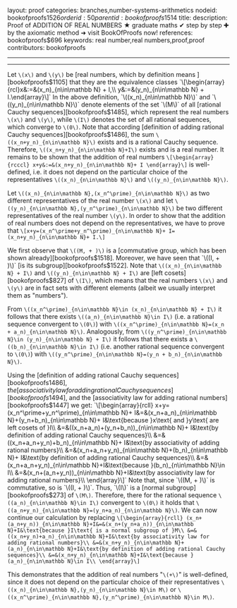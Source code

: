 layout: proof
categories: branches,number-systems-arithmetics
nodeid: bookofproofs$1526
orderid: 50
parentid: bookofproofs$1514
title: 
description:  Proof of ADDITION OF REAL NUMBERS &#9733; graduate maths &#10004; step by step &#10010; by the axiomatic method &#10140; visit BookOfProofs now!
references: bookofproofs$696
keywords: real number,real numbers,proof,proof
contributors: bookofproofs

---


---

Let `\(x\)` and `\(y\)` be [real numbers, which by definition means ][bookofproofs$1105] that they are the equivalence classes `\[\begin{array}{rcl}x&:=&(x_n)_{n\in\mathbb N} + I,\\
y&:=&(y_n)_{n\in\mathbb N} + I.\end{array}\]`
In the above definition, `\((x_n)_{n\in\mathbb N}\)` and `\((y_n)_{n\in\mathbb N}\)` denote elements of the set `\(M\)` of all [rational Cauchy sequences][bookofproofs$1485], which represent the real numbers `\(x\)` and `\(y\)`, while `\(I\)` denotes the set of all rational sequences, which converge to `\(0\)`. 
Note that according [definition of adding rational Cauchy sequences][bookofproofs$1486], the sum `\((x_n+y_n)_{n\in\mathbb N}\)` exists and is a rational Cauchy sequence. Therefore, `\((x_n+y_n)_{n\in\mathbb N}+I\)` exists and is a real number. It remains to be shown that the addition of real numbers 
`\[\begin{array}{rcccl}
x+y&:=&(x_n+y_n)_{n\in\mathbb N}+ I
\end{array}\]`
is well-defined, i.e. it does not depend on the particular choice of the representatives `\((x_n)_{n\in\mathbb N}\)` and `\((y_n)_{n\in\mathbb N}\)`. 

Let `\((x_n)_{n\in\mathbb N},(x_n^\prime)_{n\in\mathbb N}\)` as two different representatives of the real number `\(x\)` and let `\((y_n)_{n\in\mathbb N},(y_n^\prime)_{n\in\mathbb N}\)` be two different representatives of the real number `\(y\)`. In order to show that the addition of real numbers does not depend on the representatives, we have to prove that
`\[x+y=(x_n^\prime+y_n^\prime)_{n\in\mathbb N}+ I=(x_n+y_n)_{n\in\mathbb N}+ I.\]` 

We first observe that `\((M, + )\)` is a [commutative group, which has been shown already][bookofproofs$1518]. Moreover, we have seen that `\((I, + )\)` [is its subgroup][bookofproofs$1522]. Note that `\((x_n)_{n\in\mathbb N} + I\)` and `\((y_n)_{n\in\mathbb N} + I\)` are [left cosets][bookofproofs$827] of `\(I\)`, which means that the real numbers `\(x\)` and `\(y\)` are in fact sets with different elements (albeit we usually interpret them as "numbers"). 

From `\((x_n^\prime)_{n\in\mathbb N}\in (x_n)_{n\in\mathbb N} + I\)` it follows that there exists `\((a_n)_{n\in\mathbb N}\in I\)` (i.e. a rational sequence convergent to `\(0\)`)  with `\((x_n^\prime)_{n\in\mathbb N}=(x_n + a_n)_{n\in\mathbb N}\)`.
Analogously, from `\((y_n^\prime)_{n\in\mathbb N}\in (y_n)_{n\in\mathbb N} + I\)` it follows that there exists a `\((b_n)_{n\in\mathbb N}\in I\)` (i.e. another rational sequence convergent to `\(0\)`) with `\((y_n^\prime)_{n\in\mathbb N}=(y_n + b_n)_{n\in\mathbb N}\)`.

Using the [definition of adding rational Cauchy sequences][bookofproofs$1486], the [associativity law for adding rational Cauchy sequences][bookofproofs$1494], and the [associativity law for adding rational numbers][bookofproofs$1447] we get:
`\[\begin{array}{rcll}
x+y=(x_n^\prime+y_n^\prime)_{n\in\mathbb N}+ I&=&(x_n+a_n)_{n\in\mathbb N}+(y_n+b_n)_{n\in\mathbb N}+ I&\text{because }x\text{ and }y\text{ are left cosets of }I\\
&=&((x_n+a_n)+(y_n+b_n))_{n\in\mathbb N}+ I&\text{by definition of adding rational Cauchy sequences}\\
&=&((x_n+a_n+y_n)+b_n)_{n\in\mathbb N}+ I&\text{by associativity of adding rational numbers}\\
&=&(x_n+a_n+y_n)_{n\in\mathbb N}+(b_n)_{n\in\mathbb N}+ I&\text{by definition of adding rational Cauchy sequences}\\
&=&(x_n+a_n+y_n)_{n\in\mathbb N}+I&\text{because }(b_n)_{n\in\mathbb N}\in I\\
&=&(x_n+(a_n+y_n))_{n\in\mathbb N}+I&\text{by associativity law for adding rational numbers}\\
\end{array}\]` 
Note that, since `\((M, + )\)` is commutative, so is `\((I, + )\)`. Thus, `\(I\)` is a [normal subgroup][bookofproofs$273] of `\(M\)`. Therefore, there for the rational sequence `\((a_n)_{n\in\mathbb N}\in I\)` convergent to `\(0\)` it holds that `\((a_n+y_n)_{n\in\mathbb N}=(y_n+a_n)_{n\in\mathbb N}\)`. We can now continue our calculation by replacing 
`\[\begin{array}{rcll}
(x_n+(a_n+y_n))_{n\in\mathbb N}+I&=&(x_n+(y_n+a_n))_{n\in\mathbb N}+I&\text{because }I\text{ is a normal subgroup of }M\\
&=&((x_n+y_n)+a_n)_{n\in\mathbb N}+I&\text{by associativity law for adding rational numbers}\\
&=&(x_n+y_n)_{n\in\mathbb N}+(a_n)_{n\in\mathbb N}+I&\text{by definition of adding rational Cauchy sequences}\\
&=&(x_n+y_n)_{n\in\mathbb N}+I&\text{because }(a_n)_{n\in\mathbb N}\in I\\
\end{array}\]` 

This demonstrates that the addition of real numbers "`\(+\)`" is well-defined, since it does not depend on the particular choice of their representatives `\((x_n)_{n\in\mathbb N},(y_n)_{n\in\mathbb N}\in M\)` or `\((x_n^\prime)_{n\in\mathbb N},(y_n^\prime)_{n\in\mathbb N}\in M\)`.
